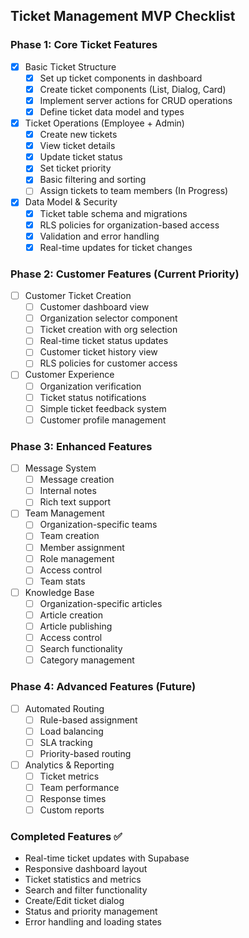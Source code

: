 ## Ticket Management MVP Checklist

### Phase 1: Core Ticket Features
- [x] Basic Ticket Structure
  - [x] Set up ticket components in dashboard
  - [x] Create ticket components (List, Dialog, Card)
  - [x] Implement server actions for CRUD operations
  - [x] Define ticket data model and types

- [x] Ticket Operations (Employee + Admin)
  - [x] Create new tickets
  - [x] View ticket details
  - [x] Update ticket status
  - [x] Set ticket priority
  - [x] Basic filtering and sorting
  - [ ] Assign tickets to team members (In Progress)

- [x] Data Model & Security
  - [x] Ticket table schema and migrations
  - [x] RLS policies for organization-based access
  - [x] Validation and error handling
  - [x] Real-time updates for ticket changes

### Phase 2: Customer Features (Current Priority)
- [ ] Customer Ticket Creation
  - [ ] Customer dashboard view
  - [ ] Organization selector component
  - [ ] Ticket creation with org selection
  - [ ] Real-time ticket status updates
  - [ ] Customer ticket history view
  - [ ] RLS policies for customer access

- [ ] Customer Experience
  - [ ] Organization verification
  - [ ] Ticket status notifications
  - [ ] Simple ticket feedback system
  - [ ] Customer profile management

### Phase 3: Enhanced Features
- [ ] Message System
  - [ ] Message creation
  - [ ] Internal notes
  - [ ] Rich text support

- [ ] Team Management
  - [ ] Organization-specific teams
  - [ ] Team creation
  - [ ] Member assignment
  - [ ] Role management
  - [ ] Access control
  - [ ] Team stats

- [ ] Knowledge Base
  - [ ] Organization-specific articles
  - [ ] Article creation
  - [ ] Article publishing
  - [ ] Access control
  - [ ] Search functionality
  - [ ] Category management

### Phase 4: Advanced Features (Future)
- [ ] Automated Routing
  - [ ] Rule-based assignment
  - [ ] Load balancing
  - [ ] SLA tracking
  - [ ] Priority-based routing

- [ ] Analytics & Reporting
  - [ ] Ticket metrics
  - [ ] Team performance
  - [ ] Response times
  - [ ] Custom reports

### Completed Features ✅
- Real-time ticket updates with Supabase
- Responsive dashboard layout
- Ticket statistics and metrics
- Search and filter functionality
- Create/Edit ticket dialog
- Status and priority management
- Error handling and loading states